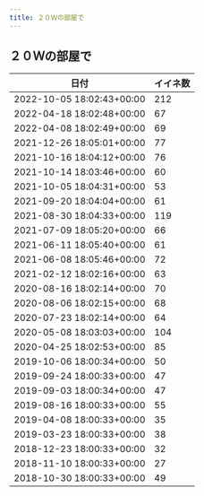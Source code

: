```yaml
---
title: ２０Ｗの部屋で
---
```

## ２０Ｗの部屋で

|日付|イイネ数|
|-|-|
|2022-10-05 18:02:43+00:00|212|
|2022-04-18 18:02:48+00:00|67|
|2022-04-08 18:02:49+00:00|69|
|2021-12-26 18:05:01+00:00|77|
|2021-10-16 18:04:12+00:00|76|
|2021-10-14 18:03:46+00:00|60|
|2021-10-05 18:04:31+00:00|53|
|2021-09-20 18:04:04+00:00|61|
|2021-08-30 18:04:33+00:00|119|
|2021-07-09 18:05:20+00:00|66|
|2021-06-11 18:05:40+00:00|61|
|2021-06-08 18:05:46+00:00|72|
|2021-02-12 18:02:16+00:00|63|
|2020-08-16 18:02:14+00:00|70|
|2020-08-06 18:02:15+00:00|68|
|2020-07-23 18:02:14+00:00|64|
|2020-05-08 18:03:03+00:00|104|
|2020-04-25 18:02:53+00:00|85|
|2019-10-06 18:00:34+00:00|50|
|2019-09-24 18:00:33+00:00|47|
|2019-09-03 18:00:34+00:00|47|
|2019-08-16 18:00:33+00:00|55|
|2019-04-08 18:00:33+00:00|35|
|2019-03-23 18:00:33+00:00|38|
|2018-12-23 18:00:33+00:00|32|
|2018-11-10 18:00:33+00:00|27|
|2018-10-30 18:00:33+00:00|49|
